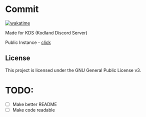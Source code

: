 # Commit
[![wakatime](https://wakatime.com/badge/github/Corrupted-Code/Commit.svg)](https://wakatime.com/badge/github/Corrupted-Code/Commit)

Made for KDS (Kodland Discord Server)

Public Instance - [click](https://discord.com/oauth2/authorize?client_id=1397534389700923444)

## License
This project is licensed under the GNU General Public License v3.

# TODO: 
- [ ] Make better README
- [ ] Make code readable
